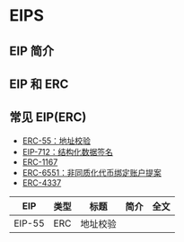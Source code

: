 # EIPS
## EIP 简介

## EIP 和 ERC 

## 常见 EIP(ERC)
- [ERC-55：地址校验](./erc-55/README.md)
- [EIP-712：结构化数据签名](./eip-712/README.md)
- [ERC-1167](./erc-1167/README.md)
- [ERC-6551：非同质化代币绑定账户提案](./erc-6551/README.md)
- [ERC-4337](./erc-4337/README.md)


| EIP     | 类型  | 标题     | 简介   | 全文  |
| ----    | ---- | ----     | ----  | ----  |
| EIP-55  | ERC  | 地址校验  |       |      |
